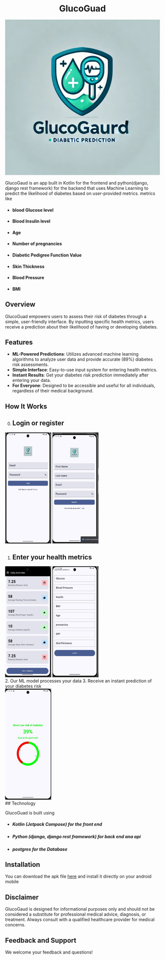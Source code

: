 <h1 align="center">GlucoGuad</h1>

![GlucoGaud Logo](image/IMG-20240727-WA0013.jpg)

GlucoGaud is an app built in Kotlin for the frontend and python(django, django rest framework) for the backend that uses Machine Learning to predict the 
likelihood of diabetes based on user-provided metrics.
metrics like 
- #### blood Glucose level
- #### Blood Insulin level
- #### Age
- #### Number of pregnancies
- #### Diabetic Pedigree Function Value
- #### Skin Thickness
- #### Blood Pressure
- #### BMI


## Overview

GlucoGuad empowers users to assess their risk of 
diabetes through a simple, user-friendly interface. By inputting specific health metrics, users receive a prediction about their likelihood of having or developing diabetes.

## Features

- **ML-Powered Predictions**: Utilizes advanced machine learning algorithms to analyze user data and provide accurate (89%) diabetes risk assessments.
- **Simple Interface**: Easy-to-use input system for entering health metrics.
- **Instant Results**: Get your diabetes risk prediction immediately after entering your data.
- **For Everyone**: Designed to be accessible and useful for all individuals, regardless of their medical background.

## How It Works
0.  ## Login or register
<div margin="24">
    <img src="image/IMG-20240730-WA0023.jpg" width="150" height="360">
    <img src="image/IMG-20240730-WA0022.jpg" height="360" width="150">
</div>

1. ## Enter your health metrics
<div>
<img src="image/IMG-20240730-WA0020.jpg" width="150" height="360">
    <img src="image/IMG-20240730-WA0021.jpg" width="150" height="360">
</div>
2. Our ML model processes your data
3. Receive an instant prediction of your diabetes risk
<div>
    <img src="image/IMG-20240730-WA0019.jpg" width="150" height="360">
</div>
## Technology

GlucoGuad is built using 
- ##### Kotlin (Jetpack Compose) for the front end
- ##### Python (django, django rest framework) for back end ana api
- ##### postgres for the Database

## Installation

You can download the apk file [here](https://drive.google.com/file/d/1_FSIx7hnUl89POV6rj-cjkDVjfbUnOQf/view?usp=sharing) and install it 
directly on your android mobile



## Disclaimer

GlucoGaud is designed for informational purposes only and should not be considered a substitute for professional medical advice, diagnosis, or treatment. Always consult with a qualified healthcare provider for medical concerns.

## Feedback and Support

We welcome your feedback and questions!

